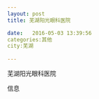 ```yaml
--- 
layout: post 
title: 芜湖阳光眼科医院

date:   2016-05-03 13:39:56 
categories:其他  
city:芜湖
  
--- 
```

   
芜湖阳光眼科医院

信息

